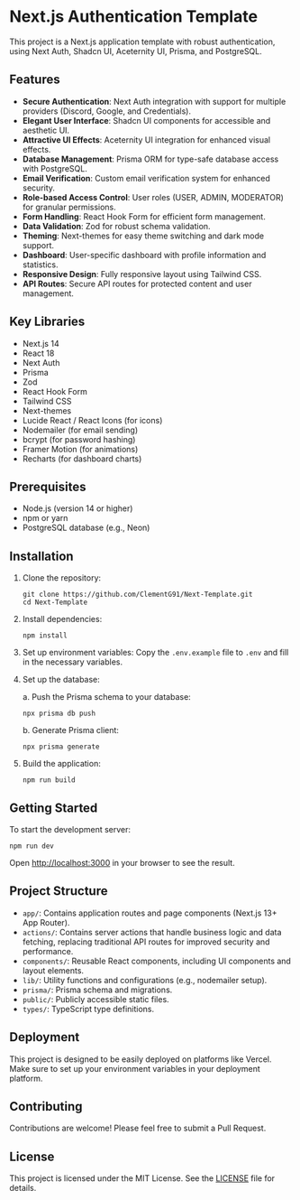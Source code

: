 # Next.js Authentication Template

This project is a Next.js application template with robust authentication, using Next Auth, Shadcn UI, Aceternity UI, Prisma, and PostgreSQL.

## Features

- **Secure Authentication**: Next Auth integration with support for multiple providers (Discord, Google, and Credentials).
- **Elegant User Interface**: Shadcn UI components for accessible and aesthetic UI.
- **Attractive UI Effects**: Aceternity UI integration for enhanced visual effects.
- **Database Management**: Prisma ORM for type-safe database access with PostgreSQL.
- **Email Verification**: Custom email verification system for enhanced security.
- **Role-based Access Control**: User roles (USER, ADMIN, MODERATOR) for granular permissions.
- **Form Handling**: React Hook Form for efficient form management.
- **Data Validation**: Zod for robust schema validation.
- **Theming**: Next-themes for easy theme switching and dark mode support.
- **Dashboard**: User-specific dashboard with profile information and statistics.
- **Responsive Design**: Fully responsive layout using Tailwind CSS.
- **API Routes**: Secure API routes for protected content and user management.

## Key Libraries

- Next.js 14
- React 18
- Next Auth
- Prisma
- Zod
- React Hook Form
- Tailwind CSS
- Next-themes
- Lucide React / React Icons (for icons)
- Nodemailer (for email sending)
- bcrypt (for password hashing)
- Framer Motion (for animations)
- Recharts (for dashboard charts)

## Prerequisites

- Node.js (version 14 or higher)
- npm or yarn
- PostgreSQL database (e.g., Neon)

## Installation

1. Clone the repository:

   ```
   git clone https://github.com/ClementG91/Next-Template.git
   cd Next-Template
   ```

2. Install dependencies:

   ```
   npm install
   ```

3. Set up environment variables:
   Copy the `.env.example` file to `.env` and fill in the necessary variables.

4. Set up the database:

   a. Push the Prisma schema to your database:

   ```
   npx prisma db push
   ```

   b. Generate Prisma client:

   ```
   npx prisma generate
   ```

5. Build the application:
   ```
   npm run build
   ```

## Getting Started

To start the development server:

```
npm run dev
```

Open [http://localhost:3000](http://localhost:3000) in your browser to see the result.

## Project Structure

- `app/`: Contains application routes and page components (Next.js 13+ App Router).
- `actions/`: Contains server actions that handle business logic and data fetching, replacing traditional API routes for improved security and performance.
- `components/`: Reusable React components, including UI components and layout elements.
- `lib/`: Utility functions and configurations (e.g., nodemailer setup).
- `prisma/`: Prisma schema and migrations.
- `public/`: Publicly accessible static files.
- `types/`: TypeScript type definitions.

## Deployment

This project is designed to be easily deployed on platforms like Vercel. Make sure to set up your environment variables in your deployment platform.

## Contributing

Contributions are welcome! Please feel free to submit a Pull Request.

## License

This project is licensed under the MIT License. See the [LICENSE](LICENSE) file for details.
